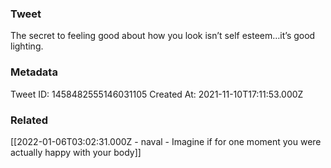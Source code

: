 ### Tweet
The secret to feeling good about how you look isn’t self esteem…it’s good lighting.

### Metadata
Tweet ID: 1458482555146031105
Created At: 2021-11-10T17:11:53.000Z

### Related
[[2022-01-06T03:02:31.000Z - naval - Imagine if for one moment you were actually happy with your body]]

